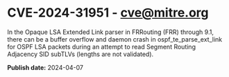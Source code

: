 # CVE-2024-31951 - cve@mitre.org

In the Opaque LSA Extended Link parser in FRRouting (FRR) through 9.1, there can be a buffer overflow and daemon crash in ospf_te_parse_ext_link for OSPF LSA packets during an attempt to read Segment Routing Adjacency SID subTLVs (lengths are not validated).

**Publish date:** 2024-04-07
